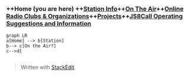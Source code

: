 
### ++Home (you are here) ++[Station Info](station.md)++[On The Air](ontheair.md)++[Online Radio Clubs & Organizations](clubs.md)++[Projects](projects.md)++[JS8Call Operating Suggestions and Information](js8opsuggestions.md)
```mermaid
graph LR
a[Home] --> b[Station]
b--> c[On the Air?]
c-->d[


```
> Written with [StackEdit](https://stackedit.io/).
<!--stackedit_data:
eyJoaXN0b3J5IjpbMTY2Njg2NzYxNl19
-->